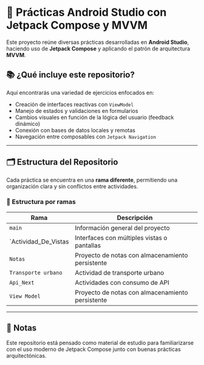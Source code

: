 # 🚀 Prácticas Android Studio con Jetpack Compose y MVVM

Este proyecto reúne diversas prácticas desarrolladas en **Android Studio**, haciendo uso de **Jetpack Compose** y aplicando el patrón de arquitectura **MVVM**.

## 📚 ¿Qué incluye este repositorio?

Aquí encontrarás una variedad de ejercicios enfocados en:

- Creación de interfaces reactivas con `ViewModel`
- Manejo de estados y validaciones en formularios
- Cambios visuales en función de la lógica del usuario (feedback dinámico)
- Conexión con bases de datos locales y remotas
- Navegación entre composables con `Jetpack Navigation`

---

## 🗂 Estructura del Repositorio

Cada práctica se encuentra en una **rama diferente**, permitiendo una organización clara y sin conflictos entre actividades.

### 🌿 Estructura por ramas

| Rama                | Descripción                                       |
|---------------------|----------------------------------------------------|
| `main`              | Información general del proyecto                   |
| `Actividad_De_Vistas| Interfaces con múltiples vistas o pantallas        |
| `Notas`             | Proyecto de notas con almacenamiento persistente   |
| `Transporte urbano` | Actividad de transporte urbano                    |
| `Api_Next` | Actividades con consumo de API                    |
| `View Model  `      | Proyecto de notas con almacenamiento persistente   |

---

## 📌 Notas

Este repositorio está pensado como material de estudio para familiarizarse con el uso moderno de Jetpack Compose junto con buenas prácticas arquitectónicas.

